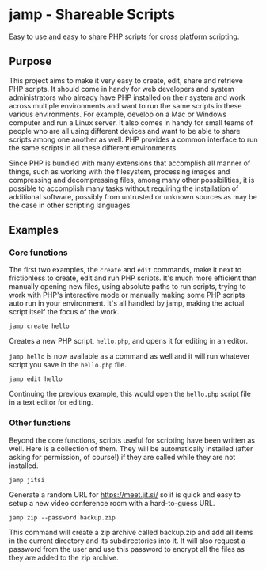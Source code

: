 # jamp - Shareable Scripts
Easy to use and easy to share PHP scripts for cross platform scripting.

## Purpose
This project aims to make it very easy to create, edit, share and retrieve PHP
scripts. It should come in handy for web developers and system administrators
who already have PHP installed on their system and work across multiple
environments and want to run the same scripts in these various environments. For
example, develop on a Mac or Windows computer and run a Linux server. It also
comes in handy for small teams of people who are all using different devices and
want to be able to share scripts among one another as well. PHP provides a
common interface to run the same scripts in all these different environments.

Since PHP is bundled with many extensions that accomplish all manner of things,
such as working with the filesystem, processing images and compressing and
decompressing files, among many other possibilities, it is possible to
accomplish many tasks without requiring the installation of additional software,
possibly from untrusted or unknown sources as may be the case in other scripting
languages.

## Examples
### Core functions
The first two examples, the `create` and `edit` commands, make it next to
frictionless to create, edit and run PHP scripts. It's much more efficient than
manually opening new files, using absolute paths to run scripts, trying to work
with PHP's interactive mode or manually making some PHP scripts auto run in your
environment. It's all handled by jamp, making the actual script itself the focus
of the work.

`jamp create hello`

Creates a new PHP script, `hello.php`, and opens it for editing in an editor.

`jamp hello` is now available as a command as well and it will run whatever
script you save in the `hello.php` file.

`jamp edit hello`

Continuing the previous example, this would open the `hello.php` script file in
a text editor for editing.

### Other functions
Beyond the core functions, scripts useful for scripting have been written as
well. Here is a collection of them. They will be automatically installed (after
asking for permission, of course!) if they are called while they are not
installed.

`jamp jitsi`

Generate a random URL for https://meet.jit.si/<random part goes here> so it is
quick and easy to setup a new video conference room with a hard-to-guess URL.

`jamp zip --password backup.zip`

This command will create a zip archive called backup.zip and add all items in
the current directory and its subdirectories into it. It will also request a
password from the user and use this password to encrypt all the files as they
are added to the zip archive.
